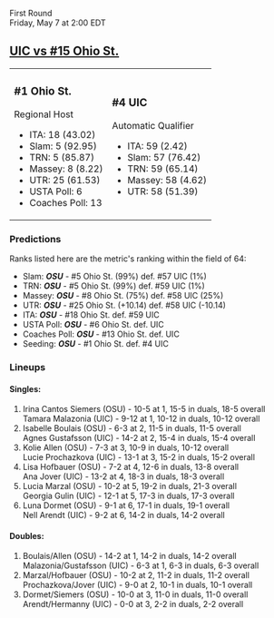 First Round  
Friday, May 7 at 2:00 EDT
## [UIC vs #15 Ohio St.](https://www.ncaa.com/game/5833675) 

<table><tr><td>  

### #1 Ohio St.  

Regional Host  
- ITA: 18 (43.02)  
- Slam: 5 (92.95)  
- TRN: 5 (85.87)  
- Massey: 8 (8.22)  
- UTR: 25 (61.53)  
- USTA Poll: 6  
- Coaches Poll: 13  

</td><td>  

### #4 UIC  

Automatic Qualifier  
- ITA: 59 (2.42)  
- Slam: 57 (76.42)  
- TRN: 59 (65.14)  
- Massey: 58 (4.62)  
- UTR: 58 (51.39)  

</td></tr></table>  

 ### Predictions  

Ranks listed here are the metric's ranking within the field of 64:  
- Slam: ***OSU*** - #5 Ohio St. (99%) def. #57 UIC (1%)  
- TRN: ***OSU*** - #5 Ohio St. (99%) def. #59 UIC (1%)  
- Massey: ***OSU*** - #8 Ohio St. (75%) def. #58 UIC (25%)  
- UTR: ***OSU*** - #25 Ohio St. (+10.14) def. #58 UIC (-10.14)  
- ITA: ***OSU*** - #18 Ohio St. def. #59 UIC  
- USTA Poll: ***OSU*** - #6 Ohio St. def. UIC  
- Coaches Poll: ***OSU*** - #13 Ohio St. def. UIC  
- Seeding: ***OSU*** - #1 Ohio St. def. #4 UIC  

 ### Lineups  

 #### Singles:  
1. Irina Cantos Siemers (OSU) - 10-5 at 1, 15-5 in duals, 18-5 overall  
  Tamara Malazonia (UIC) - 9-12 at 1, 10-12 in duals, 10-12 overall
2. Isabelle Boulais (OSU) - 6-3 at 2, 11-5 in duals, 11-5 overall  
  Agnes Gustafsson (UIC) - 14-2 at 2, 15-4 in duals, 15-4 overall
3. Kolie Allen (OSU) - 7-3 at 3, 10-9 in duals, 10-12 overall  
  Lucie Prochazkova (UIC) - 13-1 at 3, 15-2 in duals, 15-2 overall
4. Lisa Hofbauer (OSU) - 7-2 at 4, 12-6 in duals, 13-8 overall  
  Ana Jover (UIC) - 13-2 at 4, 18-3 in duals, 18-3 overall
5. Lucia Marzal (OSU) - 10-2 at 5, 19-2 in duals, 21-3 overall  
  Georgia Gulin (UIC) - 12-1 at 5, 17-3 in duals, 17-3 overall
6. Luna Dormet (OSU) - 9-1 at 6, 17-1 in duals, 19-1 overall  
  Nell Arendt (UIC) - 9-2 at 6, 14-2 in duals, 14-2 overall

 #### Doubles:  
1. Boulais/Allen (OSU) - 14-2 at 1, 14-2 in duals, 14-2 overall  
  Malazonia/Gustafsson (UIC) - 6-3 at 1, 6-3 in duals, 6-3 overall
2. Marzal/Hofbauer (OSU) - 10-2 at 2, 11-2 in duals, 11-2 overall  
  Prochazkova/Jover (UIC) - 9-0 at 2, 10-1 in duals, 10-1 overall
3. Dormet/Siemers (OSU) - 10-0 at 3, 11-0 in duals, 11-0 overall  
  Arendt/Hermanny (UIC) - 0-0 at 3, 2-2 in duals, 2-2 overall